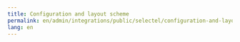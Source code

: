```yaml
---
title: Configuration and layout scheme
permalink: en/admin/integrations/public/selectel/сonfiguration-and-layout-scheme.html
lang: en
---
```


